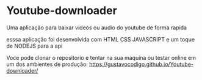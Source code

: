 # Youtube-downloader

Uma aplicação para baixar videos ou audio do youtube de forma rapida

esssa aplicação foi desenvolvida com HTML CSS JAVASCRIPT e um toque de NODEJS para a api

Voce pode clonar o repositorio e tentar na sua maquina ou
testar online em um dos ambientes de produção:
https://gustavocodigo.github.io/Youtube-downloader/
